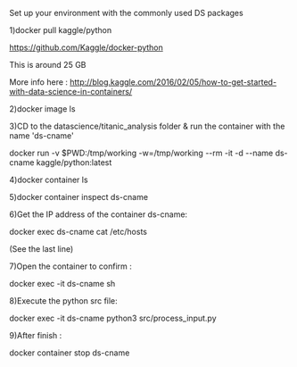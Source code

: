 Set up your environment with the commonly used DS packages

1)docker pull kaggle/python

https://github.com/Kaggle/docker-python

This is around 25 GB

More info here : http://blog.kaggle.com/2016/02/05/how-to-get-started-with-data-science-in-containers/


2)docker image ls

3)CD to the datascience/titanic_analysis folder & run the container with the name 'ds-cname'

docker run -v $PWD:/tmp/working -w=/tmp/working --rm -it -d --name ds-cname kaggle/python:latest

4)docker container ls

5)docker container inspect ds-cname

6)Get the IP address of the container ds-cname:
  
docker exec ds-cname cat /etc/hosts

(See the last line)
 
7)Open the container to confirm :

docker exec -it ds-cname sh

8)Execute the python src file:

docker exec -it ds-cname python3 src/process_input.py

9)After finish :

docker container stop ds-cname



